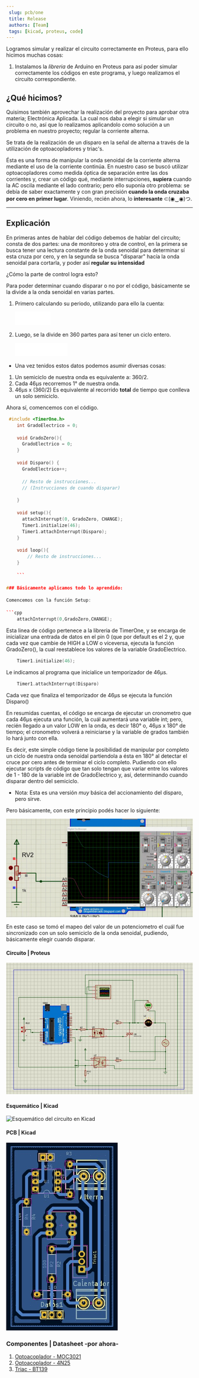 ```yaml
---
 slug: pcb/one
 title: Release
 authors: [Team]
 tags: [kicad, proteus, code]
---
```


Logramos simular y realizar el circuito correctamente en Proteus, para ello hicimos muchas cosas:

1. Instalamos la *libreria* de Arduino en Proteus para así poder simular correctamente los códigos en este programa, y luego realizamos el circuito correspondiente.

## ¿Qué hicimos?

Quisimos también aprovechar la realización del proyecto para aprobar otra materia; Electrónica Aplicada. La cual nos daba a elegir si simular un circuito o no, así que lo realizamos aplicandolo como solución a un problema en nuestro proyecto; regular la corriente alterna.

Se trata de la realización de un disparo en la señal de alterna a través de la utilización de optoacopladores y triac's.

Ésta es una forma de manipular la onda senoidal de la corriente alterna mediante el uso de la corriente continúa. En nuestro caso se buscó utilizar optoacopladores como medida óptica de separación entre las dos corrientes y, crear un código qué, mediante interrupciones, **supiera** cuando la AC oscila mediante el lado contrario; pero ello suponía otro problema: se debía de saber exactamente y con gran precisión **cuando la onda cruzaba por cero en primer lugar**. Viniendo, recién ahora, lo **interesante** ⊂(◉‿◉)つ.

---

## Explicación 

En primeras antes de hablar del código debemos de hablar del circuito; consta de dos partes: una de monitoreo y otra de control, en la primera se busca tener una lectura constante de la onda senoidal para determinar sí esta cruza por cero, y en la segunda se busca "disparar" hacía la onda senoidal para cortarla, y poder así **regular su intensidad**

¿Cómo la parte de control logra esto?

Para poder determinar cuando disparar o no por el código, básicamente se la divide a la onda senoidal en varias partes.
1. Primero calculando su periodo, utilizando para ello la cuenta:

   ![Calculo Uno](../Ref/CalculoUno.png)

2. Luego, se la divide en 360 partes para así tener un ciclo entero.

   ![Calculo Dos](../Ref/CalculoDos.png)

+ Una vez tenidos estos datos podemos asumir diversas cosas:

1. Un semiciclo de nuestra onda es equivalente a: 360/2.
2. Cada 46μs recorremos 1° de nuestra onda.
3. 46μs x (360/2) Es equivalente al recorrido **total** de tiempo que conlleva un solo semiciclo.

Ahora sí, comencemos con el código. 

```cpp
 #include <TimerOne.h>
    int GradoElectrico = 0;
    
    void GradoZero(){
      GradoElectrico = 0;
    }

    void Disparo() {
      GradoElectrico++;

      // Resto de instrucciones...
      // (Instrucciones de cuando disparar)
      
    }
    
    void setup(){
      attachInterrupt(0, GradoZero, CHANGE);
      Timer1.initialize(46);
      Timer1.attachInterrupt(Disparo);
    }

    void loop(){ 
        // Resto de instrucciones... 
    }
    
    ```

### Básicamente aplicamos todo lo aprendido: 

Comencemos con la función Setup:

```cpp
    attachInterrupt(0,GradoZero,CHANGE);
```

Esta linea de código pertenece a la libreria de TimerOne, y se encarga de inicializar una entrada de datos en el pin 0 (que por default es el 2 y, que cada vez que cambie de HIGH a LOW o viceversa, ejecuta la función GradoZero(), la cual reestablece los valores de la variable GradoElectrico.

```cpp
    Timer1.initialize(46);
```

Le indicamos al programa que inicialice un temporizador de 46μs.

```cpp
    Timer1.attachInterrupt(Disparo)
```


Cada vez que finaliza el temporizador de 46μs se ejecuta la función Disparo()

En resumidas cuentas, el código se encarga de ejecutar un cronometro que cada 46μs ejecuta una función, la cuál aumentará una variable int; pero, recién llegado a un valor LOW en la onda, es decir 180° o, 46μs x 180° de tiempo; el cronometro volverá a reiniciarse y la variable de grados también lo hará junto con ella.


Es decir, este simple código tiene la posibilidad de manipular por completo un ciclo de nuestra onda senoidal partiendola a ésta en 180° al detectar el cruce por cero antes de terminar el ciclo completo. Pudiendo con ello ejecutar scripts de código que tan solo tengan que variar entre los valores de 1 - 180 de la variable int de GradoElectrico y, así, determinando cuando disparar dentro del semiciclo.
- Nota: Esta es una versión *muy* básica del accionamiento del disparo, pero sirve.


Pero básicamente, con este principio podés hacer lo siguiente:

![Simulación Proteus del Circuito](../Ref/Video-Simulacion.gif)

En este caso se tomó el mapeo del valor de un potenciometro el cuál fue sincronizado con un solo semiciclo de la onda senoidal, pudiendo, básicamente elegir cuando disparar.

#### Circuito | Proteus

![Circuito simulable en Proteus](../Ref/Prototipo-Simulacion.jpeg)

#### Esquemático | Kicad

![Esquemático del circuito en Kicad](../Ref/Prototipo-Esquemático.jpeg)

#### PCB | Kicad 

![PCB de Prototipo del circuito en Kicad](../Ref/Prototipo-PCB.jpeg)


### Componentes | Datasheet -por ahora-

1. [Optoacoplador - MOC3021](https://pdf1.alldatasheet.es/datasheet-pdf/view/53870/FAIRCHILD/MOC3021.html)
2. [Optoacoplador - 4N25](https://pdf1.alldatasheet.es/datasheet-pdf/view/158124/VISHAY/4N25.html)
3. [Triac - BT139](https://pdf1.alldatasheet.es/datasheet-pdf/view/16787/PHILIPS/BT139-600.html)